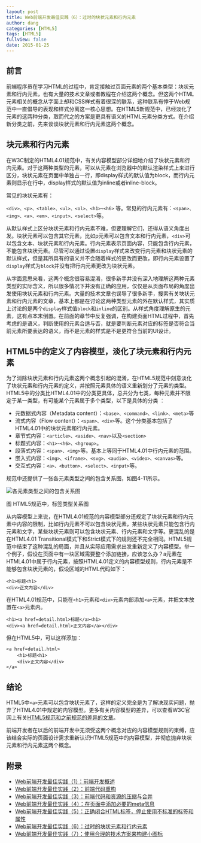 ```yaml
---
layout: post
title: Web前端开发最佳实践（6）：过时的块状元素和行内元素
author: dang
categories: [HTML5]
tags: [HTML5]
fullview: false
date: 2015-01-25
---
```


## 前言

前端程序员在学习HTML的过程中，肯定接触过页面元素的两个基本类型：块状元素和行内元素，也有大量的技术文章或者教程在介绍这两个概念。但这两个HTML元素相关的概念从字面上却和CSS样式有着很深的联系，这种联系有悖于Web规范中一直倡导的表现和样式分离这一核心思想。在HTML5新规范中，已经淡化了元素的这两种分类，取而代之的方案是更具有语义的HTML元素分类方式。在介绍新分类之前，先来谈谈块状元素和行内元素这两个概念。

<!-- more -->
## 块元素和行内元素

在W3C制定的HTML4.01规范中，有关内容模型部分详细地介绍了块状元素和行内元素。对于这两种类型的元素，可以从元素在浏览器中的默认渲染样式上来进行区分，块状元素在页面中单独占一行，即display样式的默认值为block，而行内元素则显示在行中，display样式的默认值为inline或者inline-block。

常见的块状元素有：

`<div>、<p>、<table>、<ul>、<ol>、<h1>~<h6>` 等。常见的行内元素有：`<span>、<img>、<a>、<em>、<input>、<select>`等。

从默认样式上区分块状元素和行内元素不难，但要理解它们，还得从语义角度出发。块状元素可以包含其它元素，比如p元素可以包含文本和行内元素，`<div>`可以包含文本、块状元素和行内元素。行内元素表示页面内容，只能包含行内元素，不能包含块状元素。尽管可以通过设置`display`样式来改变行内元素和块状元素的默认样式，但是其所具有的语义并不会随着样式的更改而更改，即行内元素设置了`display`样式为`block`并没有把行内元素更改为块状元素。

从字面意思来看，这两个概念很容易混淆，很多新手并没有深入地理解这两种元素类型的实际含义，所以很多情况下并没有正确的应用，仅仅是从页面布局的角度出发使用块状元素和行内元素。大量的技术文章也误导了很多新手，搜索有关块状元素和行内元素的文章，基本上都是在讨论这两种类型元素的外在默认样式，其实质上讨论的是两个`display`样式值`block`和`inline`的区别。从样式角度理解原生的元素，这有点本末倒置。在前面的章节中反复强调，在构建页面HTML过程中，首先考虑的是语义，判断使用的元素合适与否，就是要判断元素对应的标签是否符合当前元素所要表达的语义，而不是元素的样式是不是更符合当前的UI设计。

## HTML5中的定义了内容模型，淡化了块元素和行内元素

为了消除块状元素和行内元素这两个概念引起的混淆，在HTML5规范中刻意淡化了块状元素和行内元素的定义，并按照元素具体的语义重新划分了元素的类型。HTML5中的分类比HTML4.01中的分类更具体，总共分为七类，每种元素并不限定于某一类型，有可能某个元素属于多个类型，以下是具体的分类 ：

* 元数据式内容（Metadata content）：`<base>、<command>、<link>、<meta>`等
* 流式内容（Flow content）：`<span>、<div>`等。这个分类基本包括了HTML4.01中的块状元素和行内元素。
* 章节式内容：`<article>、<aside>、<nav>`以及`<section>`
* 标题式内容：`<h1>~<h6>、<hgroup>`。
* 段落式内容：`<span>、<img>`等。基本上等同于HTML4.01中行内元素的范围。
* 嵌入式内容：`<img>、<iframe>、<svg>、<audio>、<video>、<canvas>`等。
* 交互式内容：`<a>、<button>、<select>、<input>`等。


规范中还提供了一张各元素类型之间的包含关系图，如图4-11所示。

![各元素类型之间的包含关系图](http://i.imgur.com/i6ptNyv.png)

图 HTML5规范中，标签类型关系图

从内容模型上来说，在HTML4.01规范的内容模型部分还规定了块状元素和行内元素中内容的限制，比如行内元素不可以包含块状元素，某些块状元素只能包含行内元素和文字，某些块状元素则可以包含块状元素、行内元素和文字等。更混乱的是在HTML4.01 Transitional模式下和Strict模式下的规则还不完全相同。HTML5规范中结束了这种混乱的局面，并且从实际应用需求出发重新定义了内容模型。举一个例子，假设在页面中有一块区域需要整个添加链接，应该怎么办？a元素在HTML4.01中属于行内元素，按照HTML4.01定义的内容模型规则，行内元素是不能够包含块状元素的，假设区域的HTML代码如下：

	<h1>标题<h1>
	<div>正文内容</div>

在HTML4.01规范中，只能在`<h1>`元素和`<div>`元素内部添加`<a>`元素，并把文本放置在`<a>`元素内。

	<h1><a href=detail.html>标题</a><h1>
	<div><a href=detail.html>正文内容</a></div>

但在HTML5中，可以这样添加：

	<a href=detail.html>
	    <h1>标题<h1>
	    <div>正文内容</div>
	</a>

## 结论

HTML5中`<a>`元素可以包含块状元素了，这样的定义完全是为了解决现实问题，抛弃了HTML4.01中规定的内容模型。更多有关内容模型的差异，可以查看W3C官网上有关[HTML5规范和之前规范的差异的文章](http://www.w3.org/TR/html5-diff/#content-model)。

前端开发者在以后的前端开发中无须受这两个概念对应的内容模型规则的束缚，应该结合实际的页面设计需求重新认识HTML5规范中的内容模型，并彻底抛弃块状元素和行内元素这两个概念。

## 附录

* [Web前端开发最佳实践（1）：前端开发概述](http://www.cnblogs.com/dangjian/p/4228313.html)
* [Web前端开发最佳实践（2）：前端代码重构](http://www.cnblogs.com/dangjian/p/4233049.html)
* [Web前端开发最佳实践（3）：前端代码和资源的压缩与合并](http://www.cnblogs.com/dangjian/p/4233049.html)
* [Web前端开发最佳实践（4）：在页面中添加必要的meta信息](http://www.cnblogs.com/dangjian/p/4235505.html)
* [Web前端开发最佳实践（5）：正确闭合HTML标签，停止使用不标准的标签和属性](http://www.cnblogs.com/dangjian/p/4238150.html)
* [Web前端开发最佳实践（6）：过时的块状元素和行内元素](http://www.cnblogs.com/dangjian/p/4249205.html)
* [Web前端开发最佳实践（7）：使用合理的技术方案来构建小图标](http://www.cnblogs.com/dangjian/p/4268463.html)